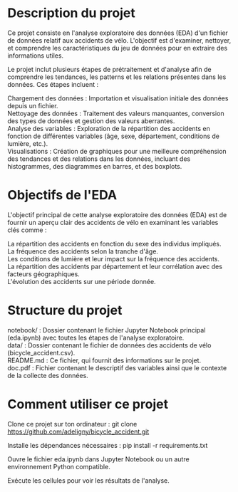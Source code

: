 # Description du projet
Ce projet consiste en l'analyse exploratoire des données (EDA) d'un fichier de données relatif aux accidents de vélo. L'objectif est d'examiner, nettoyer, et comprendre les caractéristiques du jeu de données pour en extraire des informations utiles.

Le projet inclut plusieurs étapes de prétraitement et d'analyse afin de comprendre les tendances, les patterns et les relations présentes dans les données. Ces étapes incluent :

Chargement des données : Importation et visualisation initiale des données depuis un fichier.  
Nettoyage des données : Traitement des valeurs manquantes, conversion des types de données et gestion des valeurs aberrantes.  
Analyse des variables : Exploration de la répartition des accidents en fonction de différentes variables (âge, sexe, département, conditions de lumière, etc.).  
Visualisations : Création de graphiques pour une meilleure compréhension des tendances et des relations dans les données, incluant des histogrammes, des diagrammes en barres, et des boxplots.

# Objectifs de l'EDA
L'objectif principal de cette analyse exploratoire des données (EDA) est de fournir un aperçu clair des accidents de vélo en examinant les variables clés comme :

La répartition des accidents en fonction du sexe des individus impliqués.  
La fréquence des accidents selon la tranche d'âge.  
Les conditions de lumière et leur impact sur la fréquence des accidents.  
La répartition des accidents par département et leur corrélation avec des facteurs géographiques.  
L'évolution des accidents sur une période donnée.

# Structure du projet
notebook/ : Dossier contenant le fichier Jupyter Notebook principal (eda.ipynb) avec toutes les étapes de l'analyse exploratoire.  
data/ : Dossier contenant le fichier de données des accidents de vélo (bicycle_accident.csv).  
README.md : Ce fichier, qui fournit des informations sur le projet.  
doc.pdf : Fichier contenant le descriptif des variables ainsi que le contexte de la collecte des données.

# Comment utiliser ce projet
Clone ce projet sur ton ordinateur : git clone https://github.com/adeligny/bicycle_accident.git

Installe les dépendances nécessaires : pip install -r requirements.txt

Ouvre le fichier eda.ipynb dans Jupyter Notebook ou un autre environnement Python compatible.

Exécute les cellules pour voir les résultats de l'analyse.
